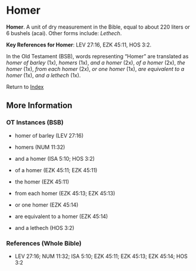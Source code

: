 # Homer
**Homer**. 
A unit of dry measurement in the Bible, equal to about 220 liters or 6 bushels (acai). 
Other forms include: 
*Lethech*. 


**Key References for Homer**: 
LEV 27:16, EZK 45:11, HOS 3:2. 


In the Old Testament (BSB), words representing “Homer” are translated as 
*homer of barley* (1x), *homers* (1x), *and a homer* (2x), *of a homer* (2x), *the homer* (1x), *from each homer* (2x), *or one homer* (1x), *are equivalent to a homer* (1x), *and a lethech* (1x). 




Return to [Index](00-Index.md)

## More Information

### OT Instances (BSB)

* homer of barley (LEV 27:16)

* homers (NUM 11:32)

* and a homer (ISA 5:10; HOS 3:2)

* of a homer (EZK 45:11; EZK 45:11)

* the homer (EZK 45:11)

* from each homer (EZK 45:13; EZK 45:13)

* or one homer (EZK 45:14)

* are equivalent to a homer (EZK 45:14)

* and a lethech (HOS 3:2)



### References (Whole Bible)

* LEV 27:16; NUM 11:32; ISA 5:10; EZK 45:11; EZK 45:13; EZK 45:14; HOS 3:2



